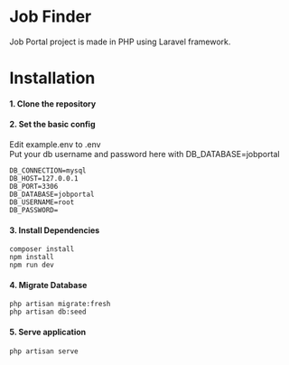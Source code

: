 # Job Finder
Job Portal project is made in PHP using Laravel framework.

# Installation

#### 1. Clone the repository 

#### 2. Set the basic config
Edit example.env to .env <br />
Put your db username and password here with DB_DATABASE=jobportal <br />

    DB_CONNECTION=mysql
    DB_HOST=127.0.0.1
    DB_PORT=3306
    DB_DATABASE=jobportal
    DB_USERNAME=root
    DB_PASSWORD=

#### 3. Install Dependencies
    composer install
    npm install
    npm run dev                

#### 4. Migrate Database
    php artisan migrate:fresh
    php artisan db:seed

#### 5. Serve application
    php artisan serve
